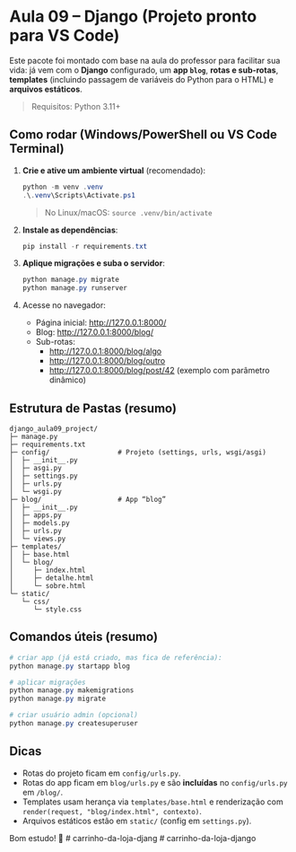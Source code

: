 
# Aula 09 – Django (Projeto pronto para VS Code)

Este pacote foi montado com base na aula do professor para facilitar sua vida: já vem com o **Django** configurado, um **app `blog`**, **rotas e sub-rotas**, **templates** (incluindo passagem de variáveis do Python para o HTML) e **arquivos estáticos**.

> Requisitos: Python 3.11+

## Como rodar (Windows/PowerShell ou VS Code Terminal)

1. **Crie e ative um ambiente virtual** (recomendado):
   ```powershell
   python -m venv .venv
   .\.venv\Scripts\Activate.ps1
   ```
   > No Linux/macOS: `source .venv/bin/activate`

2. **Instale as dependências**:
   ```powershell
   pip install -r requirements.txt
   ```

3. **Aplique migrações e suba o servidor**:
   ```powershell
   python manage.py migrate
   python manage.py runserver
   ```

4. Acesse no navegador:
   - Página inicial: http://127.0.0.1:8000/
   - Blog: http://127.0.0.1:8000/blog/
   - Sub-rotas: 
     - http://127.0.0.1:8000/blog/algo
     - http://127.0.0.1:8000/blog/outro
     - http://127.0.0.1:8000/blog/post/42 (exemplo com parâmetro dinâmico)

## Estrutura de Pastas (resumo)
```
django_aula09_project/
├─ manage.py
├─ requirements.txt
├─ config/                 # Projeto (settings, urls, wsgi/asgi)
│  ├─ __init__.py
│  ├─ asgi.py
│  ├─ settings.py
│  ├─ urls.py
│  └─ wsgi.py
├─ blog/                   # App “blog”
│  ├─ __init__.py
│  ├─ apps.py
│  ├─ models.py
│  ├─ urls.py
│  └─ views.py
├─ templates/
│  ├─ base.html
│  └─ blog/
│     ├─ index.html
│     ├─ detalhe.html
│     └─ sobre.html
└─ static/
   └─ css/
      └─ style.css
```

## Comandos úteis (resumo)
```powershell
# criar app (já está criado, mas fica de referência):
python manage.py startapp blog

# aplicar migrações
python manage.py makemigrations
python manage.py migrate

# criar usuário admin (opcional)
python manage.py createsuperuser
```

## Dicas
- Rotas do projeto ficam em `config/urls.py`.
- Rotas do app ficam em `blog/urls.py` e são **incluídas** no `config/urls.py` em `/blog/`.
- Templates usam herança via `templates/base.html` e renderização com `render(request, "blog/index.html", contexto)`.
- Arquivos estáticos estão em `static/` (config em `settings.py`).

Bom estudo! 🚀
#   c a r r i n h o - d a - l o j a - d j a n g  
 #   c a r r i n h o - d a - l o j a - d j a n g o  
 